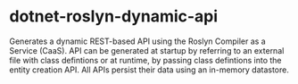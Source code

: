 # dotnet-roslyn-dynamic-api

Generates a dynamic REST-based API using the Roslyn Compiler as a Service (CaaS). API can be generated at startup by referring to an external file with class defintions or at runtime, by passing class defintions into the entity creation API. All APIs persist their data using an in-memory datastore. 